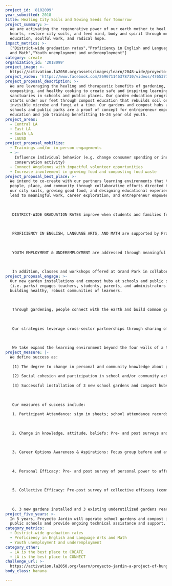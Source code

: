 ```yaml
---
project_id: '8102099'
year_submitted: 2018
title: Healing City Soils and Sowing Seeds for Tomorrow
project_summary: >-
  We are activating the regenerative power of our earth mother to heal broken
  hearts, restore city soils, and feed mind, body and spirit through meaningful
  education, soulful work, and radical hope.
impact_metrics: >-
  ["District-wide graduation rates","Proficiency in English and Language Arts
  and Math","Youth unemployment and underemployment"]
category: create
organization_id: '2018099'
project_image: >-
  https://activation.la2050.org/assets/images/learn/2048-wide/proyecto-jardin-a-project-of-hunger-action-la.jpg
project_video: 'https://www.facebook.com/269671146378710/videos/476537755692047/'
project_proposal_description: >-
  We are leveraging the healing and therapeutic benefits of gardening,
  composting, and healthy cooking to create safe and inspiring learning
  sanctuaries in schools and public places. Our garden education programming
  starts under our feet through compost education that rebuilds soil one
  invisible microbe and fungi at a time. Our gardens and compost hubs at high
  schools and public parks are a proof of concept for entrepreneur empowerment
  education and job training benefitting 16-24 year old youth.
project_areas:
  - Central LA
  - East LA
  - South LA
  - LAUSD
project_proposal_mobilize:
  - Trainings and/or in-person engagements
  - >-
    Influence individual behavior (e.g. change consumer spending or increase
    conservation activity)
  - Connect Angelenos with impactful volunteer opportunities
  - Increase involvement in growing food and composting food waste
project_proposal_best_place: >-
  We intend to co-create with our partners learning environments that transform
  people, place, and community through collaborative efforts directed to healing
  our city soils, growing good food, and designing educational experiences that
  lead to meaningful work, career exploration, and entrepreneur empowerment. 
   
   
   
   DISTRICT-WIDE GRADUATION RATES improve when students and families feel connected to their school, teachers, and other personnel. Our school-based healing gardens and compost hubs connect young people and their families with the earth and her bounty, providing almost immediate tangible rewards for their physical effort, routine attendance, and mindful presence. The collective effort required to manage a school builds social cohesion and acts as the glue that holds together a community of learners together that support and care for one another as they support and care for their plants. Gardening and compost curriculum aligned to academic content in science, technology, engineering, art and math creates "Aha!" moments with promising potential to the bridge learning gap, motivate learners, and promote success in school. In sum, academic success, meaningful connections to school and peers, and strong community of learners can drive up school graduation rates.
   
   
   
   PROFICIENCY IN ENGLISH, LANGUAGE ARTS, AND MATH are supported by Proyecto Jardin's gardening and composting curriculum. Participants maintain garden journals and compost logs to track inputs, outputs, record observations, and summarize outcomes. They measure, weigh, illustrate, and write to describe, reflect, analyze, synthesize, report, and share. Proyecto Jardin works closely with a school site teacher(s) to align the organization's garden/compost education program to the specific needs of participating classroom(s) and school-wide goals and objectives. Our outdoor garden/compost "classrooms" at schools sites and in public parks rely on hands-on, experiential learning, adding a tangible quality to abstract academic concepts. 
   
   
   
   YOUTH EMPLOYMENT & UNDEREMPLOYMENT are addressed through meaningful education that can lead to meaningful work as a Certified Compost Maker or a community/school garden coordinator. Our Compost Academy is a comprehensive 8-week course that prepares individuals for entry-level employment as a compost hub manager, compost associate, or vermi-culture (worm farm) practitioner. 
   
   
   
   In addition, classes and workshops offered at Grand Park in collaboration with the Grand Park Foundation in conjunction with their Grand Park Rangers program provide a gateway to stewardship of the earth and promote individual commitment to care for, protect, and engage more deeply with their urban parks, green spaces, and nature.
project_proposal_engage: >-
  Our new garden installations and compost hubs at schools and public spaces
  (i.e. parks) engages teachers, students, parents, and administrators in
  building healthy, robust communities of learners. 
   
   
   
   Through gardening, people connect with the earth and build common ground as they learn to care for one another, love their school, and pursue academic greatness because they know their education will lead to good job while simultaneously healing their city soils and producing fresh delicious food. 
   
   
   
   Our strategies leverage cross-sector partnerships through sharing of resources, knowledge, and social networks to promote sustainability, resilient communities, and learning across disciplines. 
   
   
   
   We take expand the learning environment beyond the four walls of a traditional classroom and conventional instruction practices to address the wholistic needs of learners who carry historical trauma and experience daily stressful living environments.
project_measure: |-
  We define success as:
   
   (1) The degree to change in personal and community knowledge about gardening, composting, and career options in these fields.
   
   (2) Social cohesion and participation in school and/or community activities and events, 
   
   (3) Successful installation of 3 new school gardens and compost hubs, and reactivation of an additional 3 gardens/compost hubs that fallen into disrepair and neglect due to lack of funds, resources and/or interest. 
   
   
   
   Our measures of success include: 
   
   1. Participant Attendance: sign in sheets; school attendance records. 
   
   
   
   2. Change in knowledge, attitude, beliefs: Pre- and post surveys and quick writes about gardening knowledge, composting knowledge, 
   
   
   
   3. Career Options Awareness & Aspirations: Focus group before and after participating in the Compost Academy and one season of gardening. 
   
   
   
   4. Personal Efficacy: Pre- and post survey of personal power to affect change in their personal, academic, and social life.
   
   
   
   5. Collective Efficacy: Pre-post survey of collective efficacy (community power to affect change)
   
   
   
   6. 3 new gardens installed and 3 existing underutilized gardens reactivated.
project_five_years: >-
  In 5 years, Proyecto Jardin will operate school gardens and compost in 10
  public schools and provide ongoing technical assistance and support.
category_metrics:
  - District-wide graduation rates
  - Proficiency in English and Language Arts and Math
  - Youth unemployment and underemployment
category_other:
  - LA is the best place to CREATE
  - LA is the best place to CONNECT
challenge_url: >-
  https://activation.la2050.org/learn/proyecto-jardin-a-project-of-hunger-action-la/
body_class: banana

---
```

